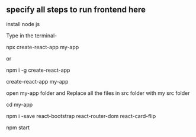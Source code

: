 ## specify all steps to run frontend here
install node js 

Type in the terminal-

npx create-react-app my-app  

or

npm i -g create-react-app

create-react-app my-app

open my-app folder and Replace all the files in src folder with my src folder

cd my-app

npm i -save react-bootstrap react-router-dom react-card-flip


npm start
